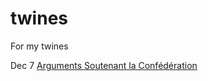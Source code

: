 # twines
For my twines

Dec 7 [Arguments Soutenant la Confédération](arguments_confederation_cjg.html)
